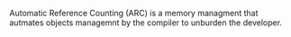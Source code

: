 Automatic Reference Counting (ARC) is a memory managment that autmates objects managemnt by the compiler to unburden the developer.
